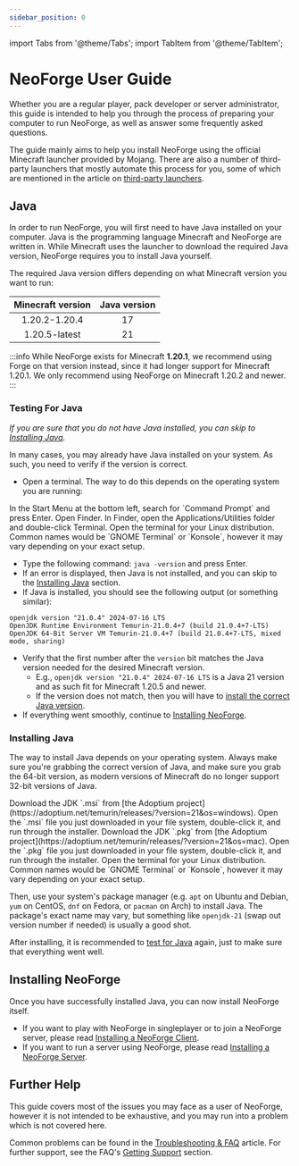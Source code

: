 ```yaml
---
sidebar_position: 0
---
```


import Tabs from '@theme/Tabs';
import TabItem from '@theme/TabItem';

# NeoForge User Guide

Whether you are a regular player, pack developer or server administrator, this guide is intended to help you through the process of preparing your computer to run NeoForge, as well as answer some frequently asked questions.

The guide mainly aims to help you install NeoForge using the official Minecraft launcher provided by Mojang. There are also a number of third-party launchers that mostly automate this process for you, some of which are mentioned in the article on [third-party launchers][launchers].

## Java

In order to run NeoForge, you will first need to have Java installed on your computer. Java is the programming language Minecraft and NeoForge are written in. While Minecraft uses the launcher to download the required Java version, NeoForge requires you to install Java yourself.

The required Java version differs depending on what Minecraft version you want to run:

| Minecraft version | Java version |
|:-----------------:|:------------:|
|   1.20.2-1.20.4   |      17      |
|   1.20.5-latest   |      21      |

:::info
While NeoForge exists for Minecraft **1.20.1**, we recommend using Forge on that version instead, since it had longer support for Minecraft 1.20.1. We only recommend using NeoForge on Minecraft 1.20.2 and newer.
:::

### Testing For Java

_If you are sure that you do not have Java installed, you can skip to [Installing Java][installingjava]._

In many cases, you may already have Java installed on your system. As such, you need to verify if the version is correct.

- Open a terminal. The way to do this depends on the operating system you are running:

<Tabs defaultValue="windows">
  <TabItem value="windows" label="Windows">
In the Start Menu at the bottom left, search for `Command Prompt` and press Enter.
  </TabItem>
  <TabItem value="macos" label="MacOS">
Open Finder. In Finder, open the Applications/Utilities folder and double-click Terminal.
  </TabItem>
  <TabItem value="linux" label="Linux">
Open the terminal for your Linux distribution. Common names would be `GNOME Terminal` or `Konsole`, however it may vary depending on your exact setup.
  </TabItem>
</Tabs>

- Type the following command: `java -version` and press Enter.
- If an error is displayed, then Java is not installed, and you can skip to the [Installing Java][installingjava] section.
- If Java is installed, you should see the following output (or something similar):
```
openjdk version "21.0.4" 2024-07-16 LTS
OpenJDK Runtime Environment Temurin-21.0.4+7 (build 21.0.4+7-LTS)
OpenJDK 64-Bit Server VM Temurin-21.0.4+7 (build 21.0.4+7-LTS, mixed mode, sharing)
```
- Verify that the first number after the `version` bit matches the Java version needed for the desired Minecraft version.
  - E.g., `openjdk version "21.0.4" 2024-07-16 LTS` is a Java 21 version and as such fit for Minecraft 1.20.5 and newer.
  - If the version does not match, then you will have to [install the correct Java version][installingjava].
- If everything went smoothly, continue to [Installing NeoForge][installingneoforge].

### Installing Java

The way to install Java depends on your operating system. Always make sure you're grabbing the correct version of Java, and make sure you grab the 64-bit version, as modern versions of Minecraft do no longer support 32-bit versions of Java.

<Tabs defaultValue="windows">
  <TabItem value="windows" label="Windows">
Download the JDK `.msi` from [the Adoptium project](https://adoptium.net/temurin/releases/?version=21&os=windows). Open the `.msi` file you just downloaded in your file system, double-click it, and run through the installer.
  </TabItem>
  <TabItem value="macos" label="MacOS">
Download the JDK `.pkg` from [the Adoptium project](https://adoptium.net/temurin/releases/?version=21&os=mac). Open the `.pkg` file you just downloaded in your file system, double-click it, and run through the installer.
  </TabItem>
  <TabItem value="linux" label="Linux">
Open the terminal for your Linux distribution. Common names would be `GNOME Terminal` or `Konsole`, however it may vary depending on your exact setup.

Then, use your system's package manager (e.g. `apt` on Ubuntu and Debian, `yum` on CentOS, `dnf` on Fedora, or `pacman` on Arch) to install Java. The package's exact name may vary, but something like `openjdk-21` (swap out version number if needed) is usually a good shot.
  </TabItem>
</Tabs>

After installing, it is recommended to [test for Java][testingforjava] again, just to make sure that everything went well.

## Installing NeoForge

Once you have successfully installed Java, you can now install NeoForge itself.

- If you want to play with NeoForge in singleplayer or to join a NeoForge server, please read [Installing a NeoForge Client][client].
- If you want to run a server using NeoForge, please read [Installing a NeoForge Server][server].

## Further Help

This guide covers most of the issues you may face as a user of NeoForge, however it is not intended to be exhaustive, and you may run into a problem which is not covered here.

Common problems can be found in the [Troubleshooting & FAQ][faq] article. For further support, see the FAQ's [Getting Support][support] section.

[client]: client.md
[faq]: faq.md
[installingjava]: #installing-java
[installingneoforge]: #installing-neoforge
[launchers]: launchers.md
[server]: server.md
[support]: faq.md#getting-support
[testingforjava]: #testing-for-java
